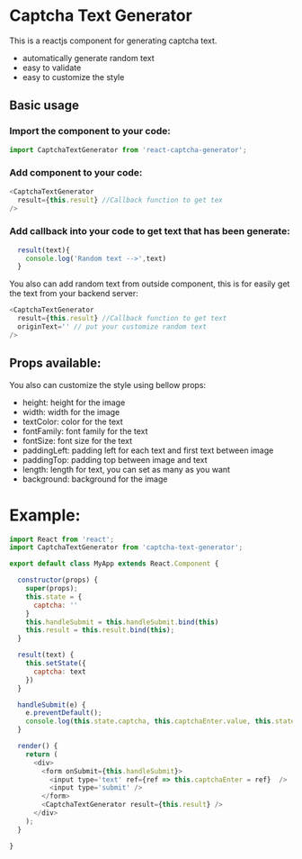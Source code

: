 Captcha Text Generator
===
This is a reactjs component for generating captcha text.
 - automatically generate random text
 - easy to validate
 - easy to customize the style

## Basic usage
### Import the component to your code:
```js
import CaptchaTextGenerator from 'react-captcha-generator';
```
### Add component to your code:
```js
<CaptchaTextGenerator
  result={this.result} //Callback function to get tex
/>
```
### Add callback into your code to get text that has been generate:
```js
  result(text){
    console.log('Random text -->',text)
  }
```
You also can add random text from outside component, this is for easily get the text from your backend server:
```js
<CaptchaTextGenerator
  result={this.result} //Callback function to get text
  originText='' // put your customize random text
/>
```

## Props available:
You also can customize the style using bellow props: 

- height: height for the image
- width: width for the image
- textColor: color for the text
- fontFamily: font family for the text
- fontSize: font size for the text
- paddingLeft: padding left for each text and first text between image
- paddingTop: padding top between image and text
- length: length for text, you can set as many as you want
- background: background for the image

# Example:
```js
import React from 'react';
import CaptchaTextGenerator from 'captcha-text-generator';

export default class MyApp extends React.Component {

  constructor(props) {
    super(props);
    this.state = {
      captcha: ''
    }
    this.handleSubmit = this.handleSubmit.bind(this)
    this.result = this.result.bind(this);
  }

  result(text) {
    this.setState({
      captcha: text
    })
  }

  handleSubmit(e) {
    e.preventDefault();
    console.log(this.state.captcha, this.captchaEnter.value, this.state.captcha === this.captchaEnter.value)
  }

  render() {
    return (
      <div>
        <form onSubmit={this.handleSubmit}>
          <input type='text' ref={ref => this.captchaEnter = ref}  />
          <input type='submit' />
        </form>
        <CaptchaTextGenerator result={this.result} />
      </div>
    );
  }

}
```